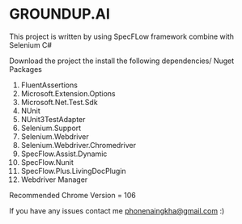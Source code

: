 # GROUNDUP.AI

This project is written by using SpecFLow framework combine with Selenium C#

Download the project the install the following dependencies/ Nuget Packages
 1. FluentAssertions
 2. Microsoft.Extension.Options
 3. Microsoft.Net.Test.Sdk
 4. NUnit
 5. NUnit3TestAdapter
 6. Selenium.Support
 7. Selenium.Webdriver
 8. Selenium.Webdriver.Chromedriver
 9. SpecFlow.Assist.Dynamic 
10. SpecFlow.Nunit
11. SpecFlow.Plus.LivingDocPlugin
12. Webdriver Manager


Recommended Chrome Version = 106

If you have any issues contact me phonenaingkha@gmail.com :)
